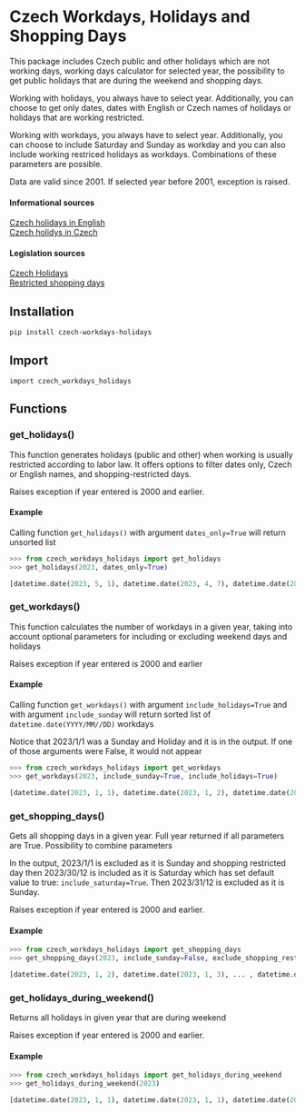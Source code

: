 # Czech Workdays, Holidays and Shopping Days
 This package includes Czech public and other holidays which are not working days, 
 working days calculator for selected year, the possibility to get public holidays that are during the weekend 
 and shopping days.

Working with holidays, you always have to select year. Additionally, you can choose to get only dates, dates with
English or Czech names of holidays or holidays that are working restricted.

Working with workdays, you always have to select year. Additionally, you can choose to include Saturday and Sunday
as workday and you can also include working restriced holidays as workdays. Combinations of these parameters
are possible.

Data are valid since 2001. If selected year before 2001, exception is raised.

#### Informational sources
[Czech holidays in English](https://en.wikipedia.org/wiki/Public_holidays_in_the_Czech_Republic)  
[Czech holidys in Czech](https://cs.wikipedia.org/wiki/%C4%8Cesk%C3%BD_st%C3%A1tn%C3%AD_sv%C3%A1tek)

#### Legislation sources
[Czech Holidays](https://www.zakonyprolidi.cz/cs/2000-245?text=245%2F2000)  
[Restricted shopping days](https://www.zakonyprolidi.cz/cs/2016-223)

## Installation
`pip install czech-workdays-holidays`

## Import
`import czech_workdays_holidays`

## Functions

### get_holidays()
This function generates holidays (public and other) when working is usually restricted according to labor law. It offers options to filter dates only, Czech or English names, and shopping-restricted days.

Raises exception if year entered is 2000 and earlier.
#### Example

Calling function `get_holidays()` with argument `dates_only=True` will return unsorted list

```Python
>>> from czech_workdays_holidays import get_holidays
>>> get_holidays(2023, dates_only=True)

[datetime.date(2023, 5, 1), datetime.date(2023, 4, 7), datetime.date(2023, 10, 28), datetime.date(2023, 12, 25), datetime.date(2023, 12, 26), datetime.date(2023, 4, 10), datetime.date(2023, 7, 5), datetime.date(2023, 11, 17), datetime.date(2023, 12, 24), datetime.date(2023, 5, 8), datetime.date(2023, 7, 6), datetime.date(2023, 9, 28), datetime.date(2023, 1, 1)]
```

### get_workdays()

This function calculates the number of workdays in a given year, taking into account optional parameters for including or excluding weekend days and holidays

Raises exception if year entered is 2000 and earlier

#### Example

Calling function `get_workdays()` with argument `include_holidays=True` and with argument `include_sunday` will return sorted list of `datetime.date(YYYY/MM//DD)` workdays

Notice that 2023/1/1 was a Sunday and Holiday and it is in the output. If one of those arguments were False, it would not appear

```Python
>>> from czech_workdays_holidays import get_workdays
>>> get_workdays(2023, include_sunday=True, include_holidays=True)

[datetime.date(2023, 1, 1), datetime.date(2023, 1, 2), datetime.date(2023, 1, 3), ... , datetime.date(2023, 12, 31)]
```

### get_shopping_days()

Gets all shopping days in a given year. Full year returned if all parameters are True. Possibility to combine
parameters

In the output, 2023/1/1 is excluded as it is Sunday and shopping restricted day then 2023/30/12 is included
as it is Saturday which has set default value to true: `include_saturday=True`. Then 2023/31/12 is excluded 
as it is Sunday.

Raises exception if year entered is 2000 and earlier.

#### Example

```Python
>>> from czech_workdays_holidays import get_shopping_days
>>> get_shopping_days(2023, include_sunday=False, exclude_shopping_restriced_days=False)

[datetime.date(2023, 1, 2), datetime.date(2023, 1, 3), ... , datetime.date(2023, 12, 29), datetime.date(2023, 12, 30)]
```

### get_holidays_during_weekend()

Returns all holidays in given year that are during weekend

Raises exception if year entered is 2000 and earlier.

#### Example

```Python
>>> from czech_workdays_holidays import get_holidays_during_weekend
>>> get_holidays_during_weekend(2023)

[datetime.date(2023, 1, 1), datetime.date(2023, 1, 1), datetime.date(2023, 10, 28), datetime.date(2023, 12, 24)]
```
